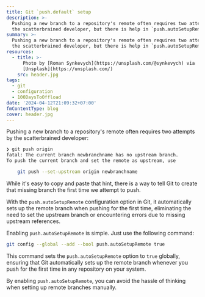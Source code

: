```yaml
---
title: Git `push.default` setup
description: >-
  Pushing a new branch to a repository's remote often requires two attempts by
  the scatterbrained developer, but there is help in `push.autoSetupRemote`.
summary: >-
  Pushing a new branch to a repository's remote often requires two attempts by
  the scatterbrained developer, but there is help in `push.autoSetupRemote`.
resources:
  - title: >-
      Photo by [Roman Synkevych](https://unsplash.com/@synkevych) via
      [Unsplash](https://unsplash.com/)
    src: header.jpg
tags:
  - git
  - configuration
  - 100DaysToOffload
date: '2024-04-12T21:09:32+07:00'
fmContentType: blog
cover: header.jpg
---
```


Pushing a new branch to a repository's remote often requires two attempts by the scatterbrained developer:

```bash
❯ git push origin
fatal: The current branch newbranchname has no upstream branch.
To push the current branch and set the remote as upstream, use

    git push --set-upstream origin newbranchname
```

While it's easy to copy and paste that hint, there is a way to tell Git to create that missing branch the first time we attempt to push.

With the `push.autoSetupRemote` configuration option in Git, it automatically sets up the remote branch when pushing for the first time, eliminating the need to set the upstream branch or encountering errors due to missing upstream references.

Enabling `push.autoSetupRemote` is simple. Just use the following command:

```bash
git config --global --add --bool push.autoSetupRemote true
```

This command sets the `push.autoSetupRemote` option to `true` globally, ensuring that Git automatically sets up the remote branch whenever you push for the first time in any repository on your system.

By enabling `push.autoSetupRemote`, you can avoid the hassle of thinking when setting up remote branches manually.
